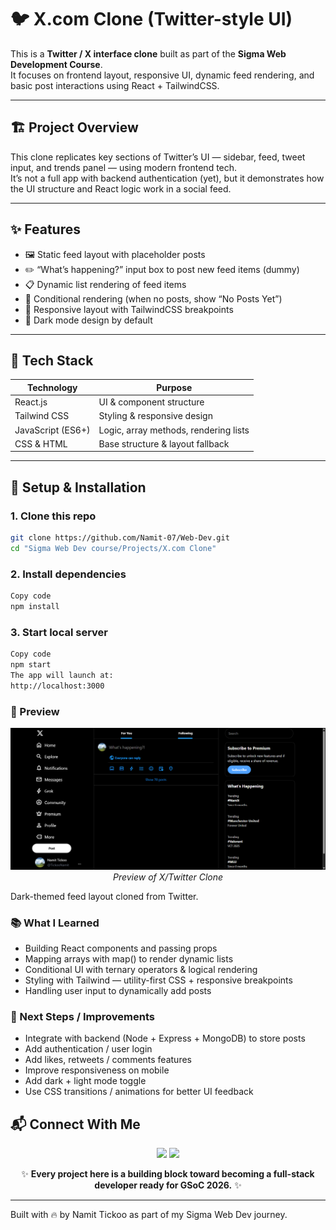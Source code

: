 # 🐦 X.com Clone (Twitter-style UI)

This is a **Twitter / X interface clone** built as part of the **Sigma Web Development Course**.  
It focuses on frontend layout, responsive UI, dynamic feed rendering, and basic post interactions using React + TailwindCSS.

---

## 🏗 Project Overview

This clone replicates key sections of Twitter’s UI — sidebar, feed, tweet input, and trends panel — using modern frontend tech.  
It’s not a full app with backend authentication (yet), but it demonstrates how the UI structure and React logic work in a social feed.

---

## ✨ Features

- 🖼 Static feed layout with placeholder posts  
- ✏️ “What’s happening?” input box to post new feed items (dummy)  
- 📋 Dynamic list rendering of feed items  
- 🔁 Conditional rendering (when no posts, show “No Posts Yet”)  
- 📐 Responsive layout with TailwindCSS breakpoints  
- 🎨 Dark mode design by default  

---

## 🧰 Tech Stack

| Technology            | Purpose                                  |
|-----------------------|-------------------------------------------|
| React.js              | UI & component structure                  |
| Tailwind CSS          | Styling & responsive design               |
| JavaScript (ES6+)     | Logic, array methods, rendering lists     |
| CSS & HTML            | Base structure & layout fallback          |

---

## 🔧 Setup & Installation

### 1. Clone this repo  
```bash
git clone https://github.com/Namit-07/Web-Dev.git
cd "Sigma Web Dev course/Projects/X.com Clone"
```

### 2. Install dependencies
```bash
Copy code
npm install
```

### 3. Start local server
```bash
Copy code
npm start
The app will launch at:
http://localhost:3000
```

### 📸 Preview
<p align="center"> <img src="https://github.com/Namit-07/Web-Dev/blob/main/Sigma%20Web%20Dev%20course/Projects/X.com%20Clone/Screenshot%202025-09-17%20142212.png" width="600"/> <br/> <i>Preview of X/Twitter Clone</i> </p>
Dark-themed feed layout cloned from Twitter.

### 📚 What I Learned
- Building React components and passing props
- Mapping arrays with map() to render dynamic lists
- Conditional UI with ternary operators & logical rendering
- Styling with Tailwind — utility-first CSS + responsive breakpoints
- Handling user input to dynamically add posts

### 🚀 Next Steps / Improvements
- Integrate with backend (Node + Express + MongoDB) to store posts
- Add authentication / user login
- Add likes, retweets / comments features
- Improve responsiveness on mobile
- Add dark + light mode toggle
- Use CSS transitions / animations for better UI feedback

<h2>📬 Connect With Me</h2>
<p align="center"> <a href="https://github.com/Namit-07"><img src="https://img.shields.io/badge/GitHub-black?style=for-the-badge&logo=github"></a> <a href="https://www.linkedin.com/in/namit-tickoo-69b2a9367/"><img src="https://img.shields.io/badge/LinkedIn-blue?style=for-the-badge&logo=linkedin"></a> </p>
<p align="center"> ✨ <b>Every project here is a building block toward becoming a full-stack developer ready for GSoC 2026.</b> ✨ </p>

---

Built with 🔥 by Namit Tickoo as part of my Sigma Web Dev journey.
